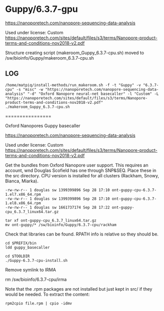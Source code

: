 Guppy/6.3.7-gpu
========================

<https://nanoporetech.com/nanopore-sequencing-data-analysis>

Used under license:
Custom
<https://nanoporetech.com/sites/default/files/s3/terms/Nanopore-product-terms-and-conditions-nov2018-v2.pdf>

Structure creating script (makeroom_Guppy_6.3.7-cpu.sh) moved to /sw/bioinfo/Guppy/makeroom_6.3.7-cpu.sh

LOG
---

    /home/matpiq/install-methods/run_makeroom.sh -f -t "Guppy" -v "6.3.7-cpu" -s "misc" -w "https://nanoporetech.com/nanopore-sequencing-data-analysis" "-d" "Oxford Nanopore neural-net basecaller" -l "Custom" -L "https://nanoporetech.com/sites/default/files/s3/terms/Nanopore-product-terms-and-conditions-nov2018-v2.pdf"
    ./makeroom_Guppy_6.3.7-cpu.sh
================

Oxford Nanopores Guppy basecaller

<https://nanoporetech.com/nanopore-sequencing-data-analysis>

Used under license:
Custom
<https://nanoporetech.com/sites/default/files/s3/terms/Nanopore-product-terms-and-conditions-nov2018-v2.pdf>


Get the bundles from Oxford Nanopore user support. This requires an account,
wnd Douglas Scofield has one through SNP&SEQ.  Place these in the src
directory. CPU version is installed for all clusters (Rackham, Snowy, Bianca, Miarka).

    -rw-rw-r-- 1 douglas sw 1399399896 Sep 28 17:10 ont-guppy-cpu-6.3.7-1.el7.x86_64.rpm
    -rw-rw-r-- 1 douglas sw 1399399896 Sep 28 17:10 ont-guppy-cpu-6.3.7-1.el8.x86_64.rpm
    -rw-rw-r-- 1 douglas sw 1661737174 Sep 28 17:22 ont-guppy-cpu_6.3.7_linux64.tar.gz

    tar xf ont-guppy-cpu_6.3.7_linux64.tar.gz
    mv ont-guppy/* /sw/bioinfo/Guppy/6.3.7-cpu/rackham

Check that libraries can be found. RPATH info is relative so they should be.

    cd $PREFIX/bin
    ldd guppy_basecaller

    cd $TOOLDIR
    ./Guppy-6.3.7-cpu-install.sh

Remove symlink to IRMA

   rm /sw/bioinfo/6.3.7-cpu/irma

Note that the .rpm packages are not installed but just kept in src/ if they
would be needed. To extract the content:

    rpm2cpio file.rpm | cpio -idmv
